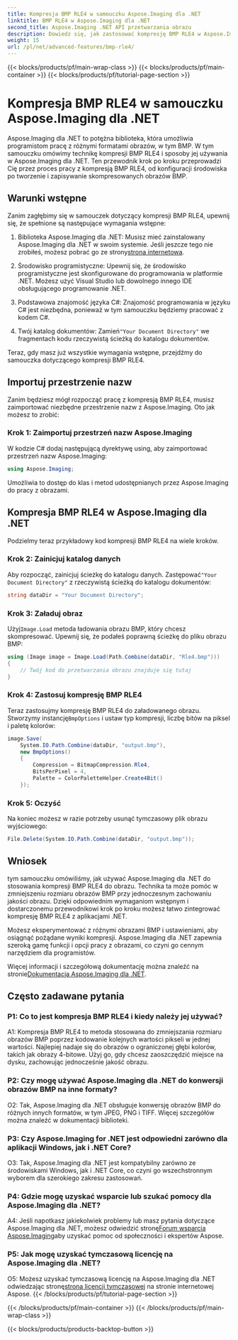 ```yaml
---
title: Kompresja BMP RLE4 w samouczku Aspose.Imaging dla .NET
linktitle: BMP RLE4 w Aspose.Imaging dla .NET
second_title: Aspose.Imaging .NET API przetwarzania obrazu
description: Dowiedz się, jak zastosować kompresję BMP RLE4 w Aspose.Imaging dla .NET. Zmniejsz rozmiar obrazu BMP bez utraty jakości.
weight: 15
url: /pl/net/advanced-features/bmp-rle4/
---
```


{{< blocks/products/pf/main-wrap-class >}}
{{< blocks/products/pf/main-container >}}
{{< blocks/products/pf/tutorial-page-section >}}

# Kompresja BMP RLE4 w samouczku Aspose.Imaging dla .NET

Aspose.Imaging dla .NET to potężna biblioteka, która umożliwia programistom pracę z różnymi formatami obrazów, w tym BMP. W tym samouczku omówimy technikę kompresji BMP RLE4 i sposoby jej używania w Aspose.Imaging dla .NET. Ten przewodnik krok po kroku przeprowadzi Cię przez proces pracy z kompresją BMP RLE4, od konfiguracji środowiska po tworzenie i zapisywanie skompresowanych obrazów BMP.

## Warunki wstępne

Zanim zagłębimy się w samouczek dotyczący kompresji BMP RLE4, upewnij się, że spełnione są następujące wymagania wstępne:

1.  Biblioteka Aspose.Imaging dla .NET: Musisz mieć zainstalowany Aspose.Imaging dla .NET w swoim systemie. Jeśli jeszcze tego nie zrobiłeś, możesz pobrać go ze strony[strona internetowa](https://releases.aspose.com/imaging/net/).

2. Środowisko programistyczne: Upewnij się, że środowisko programistyczne jest skonfigurowane do programowania w platformie .NET. Możesz użyć Visual Studio lub dowolnego innego IDE obsługującego programowanie .NET.

3. Podstawowa znajomość języka C#: Znajomość programowania w języku C# jest niezbędna, ponieważ w tym samouczku będziemy pracować z kodem C#.

4.  Twój katalog dokumentów: Zamień`"Your Document Directory"` we fragmentach kodu rzeczywistą ścieżką do katalogu dokumentów.

Teraz, gdy masz już wszystkie wymagania wstępne, przejdźmy do samouczka dotyczącego kompresji BMP RLE4.

## Importuj przestrzenie nazw

Zanim będziesz mógł rozpocząć pracę z kompresją BMP RLE4, musisz zaimportować niezbędne przestrzenie nazw z Aspose.Imaging. Oto jak możesz to zrobić:

### Krok 1: Zaimportuj przestrzeń nazw Aspose.Imaging

W kodzie C# dodaj następującą dyrektywę using, aby zaimportować przestrzeń nazw Aspose.Imaging:

```csharp
using Aspose.Imaging;
```

Umożliwia to dostęp do klas i metod udostępnianych przez Aspose.Imaging do pracy z obrazami.

## Kompresja BMP RLE4 w Aspose.Imaging dla .NET

Podzielmy teraz przykładowy kod kompresji BMP RLE4 na wiele kroków.

### Krok 2: Zainicjuj katalog danych

 Aby rozpocząć, zainicjuj ścieżkę do katalogu danych. Zastępować`"Your Document Directory"` z rzeczywistą ścieżką do katalogu dokumentów:

```csharp
string dataDir = "Your Document Directory";
```

### Krok 3: Załaduj obraz

 Użyj`Image.Load` metoda ładowania obrazu BMP, który chcesz skompresować. Upewnij się, że podałeś poprawną ścieżkę do pliku obrazu BMP:

```csharp
using (Image image = Image.Load(Path.Combine(dataDir, "Rle4.bmp")))
{
    // Twój kod do przetwarzania obrazu znajduje się tutaj
}
```

### Krok 4: Zastosuj kompresję BMP RLE4

 Teraz zastosujmy kompresję BMP RLE4 do załadowanego obrazu. Stworzymy instancję`BmpOptions` i ustaw typ kompresji, liczbę bitów na piksel i paletę kolorów:

```csharp
image.Save(
    System.IO.Path.Combine(dataDir, "output.bmp"),
    new BmpOptions()
    {
        Compression = BitmapCompression.Rle4,
        BitsPerPixel = 4,
        Palette = ColorPaletteHelper.Create4Bit()
    });
```

### Krok 5: Oczyść

Na koniec możesz w razie potrzeby usunąć tymczasowy plik obrazu wyjściowego:

```csharp
File.Delete(System.IO.Path.Combine(dataDir, "output.bmp"));
```

## Wniosek

tym samouczku omówiliśmy, jak używać Aspose.Imaging dla .NET do stosowania kompresji BMP RLE4 do obrazu. Technika ta może pomóc w zmniejszeniu rozmiaru obrazów BMP przy jednoczesnym zachowaniu jakości obrazu. Dzięki odpowiednim wymaganiom wstępnym i dostarczonemu przewodnikowi krok po kroku możesz łatwo zintegrować kompresję BMP RLE4 z aplikacjami .NET.

Możesz eksperymentować z różnymi obrazami BMP i ustawieniami, aby osiągnąć pożądane wyniki kompresji. Aspose.Imaging dla .NET zapewnia szeroką gamę funkcji i opcji pracy z obrazami, co czyni go cennym narzędziem dla programistów.

 Więcej informacji i szczegółową dokumentację można znaleźć na stronie[Dokumentacja Aspose.Imaging dla .NET](https://reference.aspose.com/imaging/net/).

## Często zadawane pytania

### P1: Co to jest kompresja BMP RLE4 i kiedy należy jej używać?

A1: Kompresja BMP RLE4 to metoda stosowana do zmniejszania rozmiaru obrazów BMP poprzez kodowanie kolejnych wartości pikseli w jednej wartości. Najlepiej nadaje się do obrazów o ograniczonej głębi kolorów, takich jak obrazy 4-bitowe. Użyj go, gdy chcesz zaoszczędzić miejsce na dysku, zachowując jednocześnie jakość obrazu.

### P2: Czy mogę używać Aspose.Imaging dla .NET do konwersji obrazów BMP na inne formaty?

O2: Tak, Aspose.Imaging dla .NET obsługuje konwersję obrazów BMP do różnych innych formatów, w tym JPEG, PNG i TIFF. Więcej szczegółów można znaleźć w dokumentacji biblioteki.

### P3: Czy Aspose.Imaging for .NET jest odpowiedni zarówno dla aplikacji Windows, jak i .NET Core?

O3: Tak, Aspose.Imaging dla .NET jest kompatybilny zarówno ze środowiskami Windows, jak i .NET Core, co czyni go wszechstronnym wyborem dla szerokiego zakresu zastosowań.

### P4: Gdzie mogę uzyskać wsparcie lub szukać pomocy dla Aspose.Imaging dla .NET?

 A4: Jeśli napotkasz jakiekolwiek problemy lub masz pytania dotyczące Aspose.Imaging dla .NET, możesz odwiedzić stronę[Forum wsparcia Aspose.Imaging](https://forum.aspose.com/)aby uzyskać pomoc od społeczności i ekspertów Aspose.

### P5: Jak mogę uzyskać tymczasową licencję na Aspose.Imaging dla .NET?

 O5: Możesz uzyskać tymczasową licencję na Aspose.Imaging dla .NET odwiedzając stronę[strona licencji tymczasowej](https://purchase.aspose.com/temporary-license/) na stronie internetowej Aspose.
{{< /blocks/products/pf/tutorial-page-section >}}

{{< /blocks/products/pf/main-container >}}
{{< /blocks/products/pf/main-wrap-class >}}

{{< blocks/products/products-backtop-button >}}
